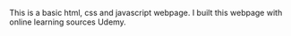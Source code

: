 This is a  basic html, css and javascript webpage. I built this webpage with online learning sources Udemy.
